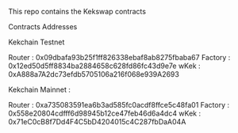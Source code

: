 This repo contains the Kekswap contracts 


Contracts Addresses 

Kekchain Testnet

Router :  0x09dbafa93b25f1ff826338ebaf8ab8275fbaba67
Factory : 0x12ed50d5ff8834ba2884658c628fd86fc43d9e7e
wKek :    0xA888a7A2dc73efdb5705106a216f068e939A2693


Kekchain Mainnet :

Router :  0xa735083591ea6b3ad585fc0acdf8ffce5c48fa01
Factory : 0x558e20804cdfff6d98945b12ce47feb46d6a4dc4
wKek :    0x71eC0cB8f7Dd4F4C5bD4204015c4C287fbDaA04A
